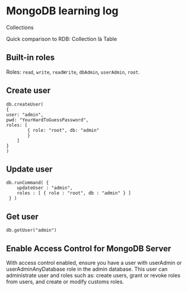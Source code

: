 # MongoDB learning log

Collections

Quick comparison to RDB: Collection là Table

## Built-in roles

Roles: `read`, `write`, `readWrite`, `dbAdmin`, `userAdmin`, `root`.

## Create user

```
db.createUser(
{
user: "admin",
pwd: "YourHardToGuessPassword",
roles: [
        { role: "root", db: "admin"
        }
    ]
}
)
```

## Update user

```
db.runCommand( {
    updateUser : "admin",
    roles : [ { role : "root", db : "admin" } ]
 } )

```

## Get user

```
db.getUser("admin")
```

## Enable Access Control for MongoDB Server

With access control enabled, ensure you have a user with userAdmin or userAdminAnyDatabase role in the admin database. This user can administrate user and roles such as: create users, grant or revoke roles from users, and create or modify customs roles.